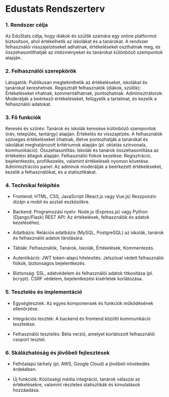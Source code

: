 # Edustats Rendszerterv


### 1. Rendszer célja
Az EduStats célja, hogy diákok és szülők számára egy online platformot biztosítson, ahol értékelhetik az iskolákat és a tanárokat. A rendszer felhasználói visszajelzéseket adhatnak, értékeléseket oszthatnak meg, és összehasonlíthatják az intézményeket és tanárokat különböző szempontok alapján.

### 2. Felhasználói szerepkörök
Látogatók: Publikusan megtekinthetik az értékeléseket, iskolákat és tanárokat kereshetnek.
Regisztrált felhasználók (diákok, szülők): Értékeléseket írhatnak, kommentálhatnak, pontozhatnak.
Adminisztrátorok: Moderálják a beérkező értékeléseket, felügyelik a tartalmat, és kezelik a felhasználói adatokat.

### 3. Fő funkciók
Keresés és szűrés: Tanárok és iskolák keresése különböző szempontok (név, település, tantárgy) alapján.
Értékelés és visszajelzés: A felhasználók szöveges értékeléseket írhatnak, illetve pontozhatják a tanárokat és iskolákat meghatározott kritériumok alapján (pl. oktatás színvonala, kommunikáció).
Összehasonlítás: Iskolák és tanárok összehasonlítása az értékelési átlagok alapján.
Felhasználói fiókok kezelése: Regisztráció, bejelentkezés, profilkezelés, valamint értékelések nyomon követése.
Adminisztrációs panel: Az adminok moderálják a beérkezett értékeléseket, kezelik a felhasználókat, és a statisztikákat.

### 4. Technikai felépítés
- Frontend:
HTML, CSS, JavaScript (React.js vagy Vue.js)
Reszponzív dizájn a mobil és asztali eszközökre.

- Backend:
Programozási nyelv: Node.js (Express.js) vagy Python (Django/Flask)
REST API: Az értékelések, felhasználók és adatok kezeléséhez.

- Adatbázis:
Relációs adatbázis (MySQL, PostgreSQL) az iskolák, tanárok és felhasználói adatok tárolására.

- Táblák: Felhasználók, Tanárok, Iskolák, Értékelések, Kommentezés.

- Autentikáció:
JWT token-alapú hitelesítés.
Jelszóval védett felhasználói fiókok, biztonságos bejelentkezés.

- Biztonság:
SSL, adatvédelem és felhasználói adatok titkosítása (pl. bcrypt).
CSRF védelem, bejelentkezési kísérletek korlátozása.

### 5. Tesztelés és implementáció
- Egységtesztek: Az egyes komponensek és funkciók működésének ellenőrzése.

- Integrációs tesztek: A backend és frontend közötti kommunikáció tesztelése.

- Felhasználói tesztelés: Béta verzió, amelyet korlátozott felhasználói csoport tesztel.

### 6. Skálázhatóság és jövőbeli fejlesztések

- Felhőalapú tárhely (pl. AWS, Google Cloud) a jövőbeli növekedés érdekében.

- Új funkciók: Közösségi média integráció, tanárok válaszai az értékelésekre, valamint részletes statisztikák és kimutatások hozzáadása.